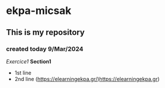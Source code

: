 # ekpa-micsak
## This is my repository
### created today 9/Mar/2024 
*Exercice1*
**Section1**
* 1st line
* 2nd line
(https://elearningekpa.gr/)https://elearningekpa.gr)

